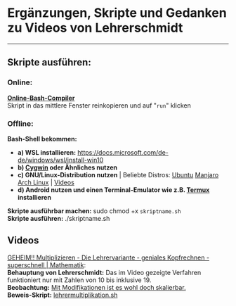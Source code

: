 # Ergänzungen, Skripte und Gedanken zu Videos von Lehrerschmidt  
-------------------------------------------------------------
## Skripte ausführen:  
### Online: 
**[Online-Bash-Compiler](https://repl.it/languages/bash)**  
Skript in das mittlere Fenster reinkopieren und auf "`run`" klicken
### Offline:  
**Bash-Shell bekommen:**  
  * **a) WSL installieren:** https://docs.microsoft.com/de-de/windows/wsl/install-win10
  * **b) [Cygwin](https://www.cygwin.com/) oder Ähnliches nutzen**   
  * **c) GNU/Linux-Distribution nutzen** | Beliebte Distros: [Ubuntu](https://www.heise.de/tipps-tricks/Wie-installiert-man-Ubuntu-auf-seinem-PC-3877156.html) [Manjaro](https://www.heise.de/newsticker/meldung/Manjaro-18-0-Topaktuelles-Arch-Linux-aber-leicht-zu-konfigurieren-4212116.html) [Arch Linux](https://wiki.archlinux.de/title/Anleitung_f%C3%BCr_Einsteiger) | [Videos](http://unicks.eu)  
  * **d) Android nutzen und einen Terminal-Emulator wie z.B. [Termux](https://termux.com/) installieren**  
  
**Skripte ausführbar machen:** sudo chmod +x `skriptname.sh`   
**Skripte ausführen:** ./skriptname.sh  


## Videos  
[GEHEIM!! Multiplizieren - Die Lehrervariante - geniales Kopfrechnen - superschnell | Mathematik](https://www.youtube.com/watch?v=CqFApSTSMRM):  
**Behauptung von Lehrerschmidt:** Das im Video gezeigte Verfahren funktioniert nur mit Zahlen von 10 bis inklusive 19.   
**Beobachtung:** [Mit Modifikationen ist es wohl doch skalierbar.](https://www.youtube.com/watch?v=CqFApSTSMRM&lc=UgxHFN6B_lyU1hF15lZ4AaABAg)  
**Beweis-Skript:** [lehrermultiplikation.sh](https://github.com/schrmh/lehrerschmidt/blob/master/lehrermultiplikation.sh)  

